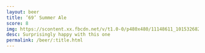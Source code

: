 ```yaml
---
layout: beer
title: ’69’ Summer Ale
score: 8
img: https://scontent.xx.fbcdn.net/v/t1.0-0/p480x480/11148611_10153268294718745_4388827143167133097_n.jpg?oh=8bd7676ce5d3dc1a2e6f40c5883fbf5a&oe=58DF36A9
desc: Surprisingly happy with this one
permalink: /beer/:title.html
---
```

